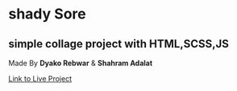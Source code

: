 # shady Sore
## simple collage project with **HTML,SCSS,JS**
Made By **Dyako Rebwar** & **Shahram Adalat**

[Link to Live Project](https://dyako-baram.github.io/ShadyStore/public/)
